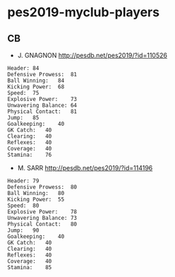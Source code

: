 # pes2019-myclub-players
## CB
* J. GNAGNON
http://pesdb.net/pes2019/?id=110526
```
Header:	84
Defensive Prowess:	81
Ball Winning:	84
Kicking Power:	68
Speed:	75
Explosive Power:	73
Unwavering Balance:	64
Physical Contact:	81
Jump:	85
Goalkeeping:	40
GK Catch:	40
Clearing:	40
Reflexes:	40
Coverage:	40
Stamina:	76
```

* M. SARR
http://pesdb.net/pes2019/?id=114196
```
Header:	79
Defensive Prowess:	80
Ball Winning:	80
Kicking Power:	55
Speed:	80
Explosive Power:	78
Unwavering Balance:	73
Physical Contact:	80
Jump:	90
Goalkeeping:	40
GK Catch:	40
Clearing:	40
Reflexes:	40
Coverage:	40
Stamina:	85
```
